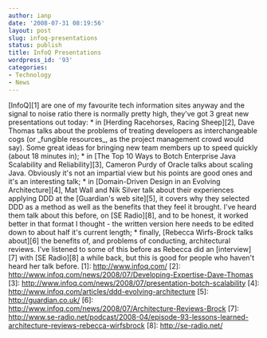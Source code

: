 ```yaml
---
author: ianp
date: '2008-07-31 08:19:56'
layout: post
slug: infoq-presentations
status: publish
title: InfoQ Presentations
wordpress_id: '93'
categories:
- Technology
- News
---
```


[InfoQ][1] are one of my favourite tech information sites anyway and the
signal to noise ratio there is normally pretty high, they've got 3 great
new presentations out today: \* in [Herding Racehorses, Racing
Sheep][2], Dave Thomas talks about the problems of treating developers
as interchangeable cogs (or \_fungible resources\_, as the project
management crowd would say). Some great ideas for bringing new team
members up to speed quickly (about 18 minutes in); \* in [The Top 10
Ways to Botch Enterprise Java Scalability and Reliability][3], Cameron
Purdy of Oracle talks about scaling Java. Obviously it's not an
impartial view but his points are good ones and it's an interesting
talk; \* in [Domain-Driven Design in an Evolving Architecture][4], Mat
Wall and Nik Silver talk about their experiences applying DDD at the
[Guardian's web site][5], it covers why they selected DDD as a method as
well as the benefits that they feel it brought. I've heard them talk
about this before, on [SE Radio][8], and to be honest, it worked better
in that format I thought - the written version here needs to be edited
down to about half it's current length; \* finally, [Rebecca Wirfs-Brock
talks about][6] the benefits of, and problems of conducting,
architectural reviews. I've listened to some of this before as Rebecca
did an [interview][7] with [SE Radio][8] a while back, but this is good
for people who haven't heard her talk before. [1]: http://www.infoq.com/
[2]: http://www.infoq.com/news/2008/07/Developing-Expertise-Dave-Thomas
[3]: http://www.infoq.com/news/2008/07/presentation-botch-scalability
[4]: http://www.infoq.com/articles/ddd-evolving-architecture [5]:
http://guardian.co.uk/ [6]:
http://www.infoq.com/news/2008/07/Architecture-Reviews-Brock [7]:
http://www.se-radio.net/podcast/2008-04/episode-93-lessons-learned-architecture-reviews-rebecca-wirfsbrock
[8]: http://se-radio.net/
